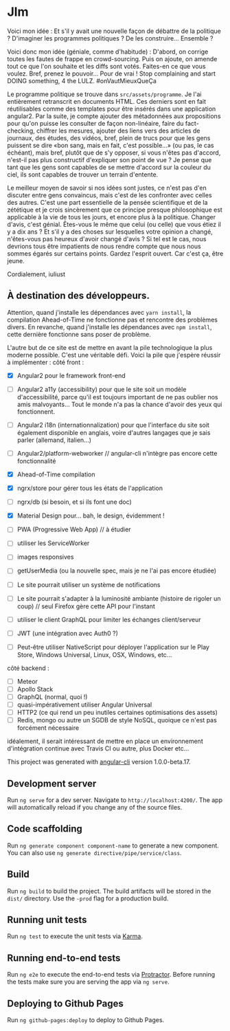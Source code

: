 # Jlm

Voici mon idée : Et s'il y avait une nouvelle façon de débattre de la politique ? D'imaginer les programmes politiques ? De les construire... Ensemble ?

Voici donc mon idée (géniale, comme d'habitude) : D'abord, on corrige toutes les fautes de frappe en crowd-sourcing. Puis on ajoute, on amende tout ce que l'on souhaite et les diffs sont votés. Faites-en ce que vous voulez. Bref, prenez le pouvoir... Pour de vrai ! Stop complaining and start DOING something, 4 the LULZ. #onVautMieuxQueÇa

Le programme politique se trouve dans `src/assets/programme`. Je l'ai entièrement retranscrit en documents HTML. Ces derniers sont en fait réutilisables comme des templates pour être insérés dans une application angular2. Par la suite, je compte ajouter des métadonnées aux propositions pour qu'on puisse les consulter de façon non-linéaire, faire du fact-checking, chiffrer les mesures, ajouter des liens vers des articles de journaux, des études, des vidéos, bref, plein de trucs pour que les gens puissent se dire «bon sang, mais en fait, c'est possible...» (ou pas, le cas échéant), mais bref, plutôt que de s'y opposer, si vous n'êtes pas d'accord, n'est-il pas plus constructif d'expliquer son point de vue ? Je pense que tant que les gens sont capables de se mettre d'accord sur la couleur du ciel, ils sont capables de trouver un terrain d'entente.

Le meilleur moyen de savoir si nos idées sont justes, ce n'est pas d'en discuter entre gens convaincus, mais c'est de les confronter avec celles des autres. C'est une part essentielle de la pensée scientifique et de la zététique et je crois sincèrement que ce principe presque philosophique est applicable à la vie de tous les jours, et encore plus à la politique. Changer d'avis, c'est génial. Êtes-vous le même que celui (ou celle) que vous étiez il y a dix ans ? Et s'il y a des choses sur lesquelles votre opinion a changé, n'êtes-vous pas heureux d'avoir changé d'avis ? Si tel est le cas, nous devrions tous être impatients de nous rendre compte que nous nous sommes égarés sur certains points. Gardez l'esprit ouvert. Car c'est ça, être jeune.

Cordialement,
iuliust

## À destination des développeurs.

Attention, quand j'installe les dépendances avec `yarn install`, la compilation Ahead-of-Time ne fonctionne pas et rencontre des problèmes divers.
En revanche, quand j'installe les dépendances avec `npm install`, cette dernière fonctionne sans poser de problème.

L'autre but de ce site est de mettre en avant la pile technologique la plus moderne possible. C'est une véritable défi.
Voici la pile que j'espère réussir à implémenter :
côté front :
- [x] Angular2 pour le framework front-end
- [ ] Angular2 a11y (accessibility) pour que le site soit un modèle d'accessibilité, parce qu'il est toujours important de ne pas oublier nos amis malvoyants... Tout le monde n'a pas la chance d'avoir des yeux qui fonctionnent.
- [ ] Angular2 i18n (internationnalization) pour que l'interface du site soit également disponible en anglais, voire d'autres langages que je sais parler (allemand, italien...)
- [ ] Angular2/platform-webworker // angular-cli n'intègre pas encore cette fonctionnalité
- [x] Ahead-of-Time compilation
- [x] ngrx/store pour gérer tous les états de l'application
- [ ] ngrx/db (si besoin, et si ils font une doc)
- [x] Material Design pour... bah, le design, évidemment !
- [ ] PWA (Progressive Web App) // à étudier
- [ ] utiliser les ServiceWorker
- [ ] images responsives
- [ ] getUserMedia (ou la nouvelle spec, mais je ne l'ai pas encore étudiée)
- [ ] Le site pourrait utiliser un système de notifications
- [ ] Le site pourrait s'adapter à la luminosité ambiante (histoire de rigoler un coup) // seul Firefox gère cette API pour l'instant
- [ ] utiliser le client GraphQL pour limiter les échanges client/serveur
- [ ] JWT (une intégration avec Auth0 ?)
- [ ] Peut-être utiliser NativeScript pour déployer l'application sur le Play Store, Windows Universal, Linux, OSX, Windows, etc...


côté backend :
- [ ] Meteor
- [ ] Apollo Stack
- [ ] GraphQL (normal, quoi !)
- [ ] quasi-impérativement utiliser Angular Universal
- [ ] HTTP2 (ce qui rend un peu inutiles certaines optimisations des assets)
- [ ] Redis, mongo ou autre un SGDB de style NoSQL, quoique ce n'est pas forcément nécessaire

idéalement, il serait intéressant de mettre en place un environnement d'intégration continue avec Travis CI ou autre, plus Docker etc...

This project was generated with [angular-cli](https://github.com/angular/angular-cli) version 1.0.0-beta.17.

## Development server

Run `ng serve` for a dev server. Navigate to `http://localhost:4200/`. The app will automatically reload if you change any of the source files.

## Code scaffolding

Run `ng generate component component-name` to generate a new component. You can also use `ng generate directive/pipe/service/class`.

## Build

Run `ng build` to build the project. The build artifacts will be stored in the `dist/` directory. Use the `-prod` flag for a production build.

## Running unit tests

Run `ng test` to execute the unit tests via [Karma](https://karma-runner.github.io).

## Running end-to-end tests

Run `ng e2e` to execute the end-to-end tests via [Protractor](http://www.protractortest.org/). Before running the tests make sure you are serving the app via `ng serve`.

## Deploying to Github Pages

Run `ng github-pages:deploy` to deploy to Github Pages.
